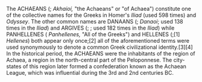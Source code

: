 The ACHAEANS (; _Akhaioí,_ "the Achaeans" or "of Achaea") constitute one of the collective names for the Greeks in Homer's _Iliad_ (used 598 times) and _Odyssey_. The other common names are DANAANS (; _Danaoi_; used 138 times in the _Iliad_) and ARGIVES (; ; used 182 times in the _Iliad_) while PANHELLENES ( _Panhellenes,_ "All of the Greeks") and HELLENES (;[1] _Hellenes_) both appear only once;[2] all of the aforementioned terms were used synonymously to denote a common Greek civilizational identity.[3][4] In the historical period, the ACHAEANS were the inhabitants of the region of Achaea, a region in the north-central part of the Peloponnese. The city-states of this region later formed a confederation known as the Achaean League, which was influential during the 3rd and 2nd centuries BC.
